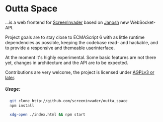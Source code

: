 # Outta Space

...is a web frontend for
[ScreenInvader](http://github.com/screeninvader/screeninvader) based
on [Janosh](https://github.com/kallaballa/Janosh) new WebSocket-API.

Project goals are to stay close to ECMAScript 6  with as little runtime
dependencies as possible, keeping the codebase read- and
hackable, and to provide a responsive and themeable userinterface.

At the moment it's highly experimental. Some basic features are not there
yet, changes in architecture and the API are to be expected.

Contributions are very welcome, the project is licensed under [AGPLv3
or later](http://www.gnu.org/licenses/agpl-3.0.html).

##### Usage:
```sh
  git clone http://github.com/screeninvader/outta_space
  npm install

  xdg-open ./index.html && npm start
```
